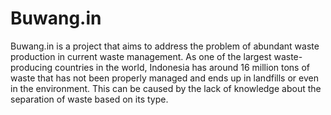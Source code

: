 # Buwang.in
Buwang.in is a project that aims to address the problem of abundant waste production in current waste management. As one of the largest waste-producing countries in the world, Indonesia has around 16 million tons of waste that has not been properly managed and ends up in landfills or even in the environment. This can be caused by the lack of knowledge about the separation of waste based on its type.
